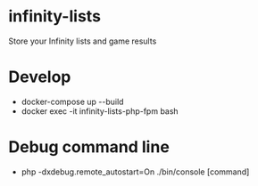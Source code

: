 # infinity-lists
Store your Infinity lists and game results

# Develop
- docker-compose up --build
- docker exec -it infinity-lists-php-fpm bash

# Debug command line
- php -dxdebug.remote_autostart=On ./bin/console [command]
